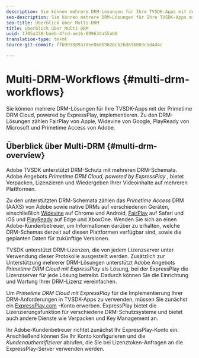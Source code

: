 ```yaml
---
description: Sie können mehrere DRM-Lösungen für Ihre TVSDK-Apps mit der Primetime DRM Cloud, powered by ExpressPlay, implementieren. Zu den DRM-Lösungen zählen FairPlay von Apple, Widevine von Google, PlayReady von Microsoft und Primetime Access von Adobe.
seo-description: Sie können mehrere DRM-Lösungen für Ihre TVSDK-Apps mit der Primetime DRM Cloud, powered by ExpressPlay, implementieren. Zu den DRM-Lösungen zählen FairPlay von Apple, Widevine von Google, PlayReady von Microsoft und Primetime Access von Adobe.
seo-title: Überblick über Multi-DRM
title: Überblick über Multi-DRM
uuid: 1705a338-baeb-4fcd-ae16-08963da55ab8
translation-type: tm+mt
source-git-commit: ffb993889a78ee068b9028cb2bd896003c5d4d4c

---
```



# Multi-DRM-Workflows {#multi-drm-workflows}

Sie können mehrere DRM-Lösungen für Ihre TVSDK-Apps mit der Primetime DRM Cloud, powered by ExpressPlay, implementieren. Zu den DRM-Lösungen zählen FairPlay von Apple, Widevine von Google, PlayReady von Microsoft und Primetime Access von Adobe.

## Überblick über Multi-DRM {#multi-drm-overview}

Adobe TVSDK unterstützt DRM-Schutz mit mehreren DRM-Schemata. Adobe Angebots *Primetime DRM Cloud, powered by ExpressPlay* , bietet Verpacken, Lizenzieren und Wiedergeben Ihrer Videoinhalte auf mehreren Plattformen.

Zu den unterstützten DRM-Schemata zählen das *Primetime Access* DRM (AAXS) von Adobe sowie native DRMs auf verschiedenen Geräten, einschließlich [Widevine](https://www.widevine.com) auf Chrome und Android, [FairPlay](https://developer.apple.com/streaming/fps/) auf Safari und iOS und [PlayReady](https://www.microsoft.com/playready/) auf Edge und XboxOne. Wenden Sie sich an einen Adobe-Kundenbetreuer, um Informationen darüber zu erhalten, welche DRM-Schemas derzeit auf diesen Plattformen verfügbar sind, sowie die geplanten Daten für zukünftige Versionen.

TVSDK unterstützt DRM-Lizenzen, die von jedem Lizenzserver unter Verwendung dieser Protokolle ausgestellt werden. Zusätzlich zur Unterstützung mehrerer DRM-Lösungen unterstützt Adobe Angebots *Primetime DRM Cloud mit ExpressPlay* als Lösung, bei der ExpressPlay die Lizenzserver für jede Lösung betreibt. Dadurch können Sie die Einrichtung und Wartung Ihrer DRM-Lizenz vereinfachen.

Um *Primetime DRM Cloud mit ExpressPlay* für die Implementierung Ihrer DRM-Anforderungen in TVSDK-Apps zu verwenden, müssen Sie zunächst ein [ExpressPlay.com](https://www.expressplay.com) -Konto erwerben. ExpressPlay bietet die Lizenzierungsfunktion für verschiedene DRM-Schutzsysteme und bietet auch andere Dienste wie Verpacken und Key Management an.

Ihr Adobe-Kundenbetreuer richtet zunächst Ihr ExpressPlay-Konto ein. Anschließend können Sie Ihr Konto konfigurieren und die *Kundenauthentifizierer* abrufen, die Sie bei Lizenztoken-Anfragen an die ExpressPlay-Server verwenden werden.